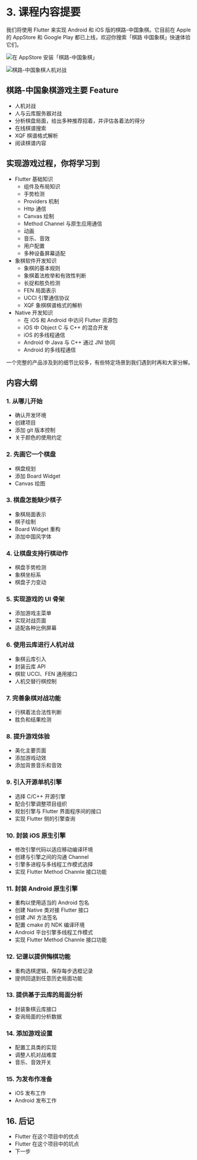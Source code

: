 # 3. 课程内容提要

我们将使用 Flutter 来实现 Android 和 iOS 版的棋路-中国象棋。它目前在 Apple 的 AppStore 和 Google Play 都已上线，欢迎你搜索「棋路 中国象棋」快速体验它们。

![&#x5728; AppStore &#x5B89;&#x88C5;&#x300C;&#x68CB;&#x8DEF;-&#x4E2D;&#x56FD;&#x8C61;&#x68CB;&#x300D;](.gitbook/assets/xia-zai-1.gif)

![&#x68CB;&#x8DEF;-&#x4E2D;&#x56FD;&#x8C61;&#x68CB;&#x4EBA;&#x673A;&#x5BF9;&#x6218;](.gitbook/assets/xia-zai-2.gif)



## 棋路-中国象棋游戏主要 Feature

* 人机对战
* 人与云库服务器对战
* 分析棋盘局面，给出多种推荐招着，并评估各着法的得分
* 在线棋谱搜索
* XQF 棋谱格式解析
* 阅读棋谱内容

## 实现游戏过程，你将学习到

* Flutter 基础知识
  * 组件及布局知识
  * 手势检测
  * Providers 机制
  * Http 通信
  * Canvas 绘制
  * Method Channel 与原生应用通信
  * 动画
  * 音乐、音效
  * 用户配置
  * 多种设备屏幕适配
* 象棋软件开发知识
  * 象棋的基本规则
  * 象棋着法枚举和有效性判断
  * 长捉和胜负检测
  * FEN 局面表示
  * UCCI 引擎通信协议
  * XQF 象棋棋谱格式的解析
* Native 开发知识
  * 在 iOS 和 Android 中访问 Flutter 资源包
  * iOS 中 Object C 与 C++ 的混合开发
  * iOS 的多线程通信
  * Android 中 Java 与 C++ 通过 JNI 协同
  * Android 的多线程通信

一个完整的产品涉及到的细节比较多，有些特定场景到我们遇到时再和大家分解。

## 内容大纲

### 1. 从哪儿开始

* 确认开发环境
* 创建项目
* 添加 git 版本控制
* 关于颜色的使用约定

### 2. 先画它一个棋盘

* 棋盘规划
* 添加 Board Widget
* Canvas 绘图

### 3. 棋盘怎能缺少棋子

* 象棋局面表示
* 棋子绘制
* Board Widget 重构
* 添加中国风字体

### 4. 让棋盘支持行棋动作

* 棋盘手势检测
* 象棋坐标系
* 棋盘子力变动

### 5. 实现游戏的 UI 骨架

* 添加游戏主菜单
* 实现对战页面
* 适配各种比例屏幕

### 6. 使用云库进行人机对战

* 象棋云库引入
* 封装云库 API
* 棋软 UCCI、FEN 通用接口
* 人机交替行棋控制

### 7. 完善象棋对战功能

* 行棋着法合法性判断
* 胜负和结果检测

### 8. 提升游戏体验

* 美化主要页面
* 添加游戏动效
* 添加背景音乐和音效

### 9. 引入开源单机引擎

* 选择 C/C++ 开源引擎
* 配合引擎调整项目组织
* 规划引擎与 Flutter 界面程序间的接口
* 实现 Flutter 侧的引擎查询

### 10. 封装 iOS 原生引擎

* 修改引擎代码以适应移动编译环境
* 创建与引擎之间的沟通 Channel
* 引擎多进程与多线程工作模式选择
* 实现 Flutter Method Channle 接口功能

### 11. 封装 Android 原生引擎

* 重构以使用适当的 Android 包名
* 创建 Native 类对接 Flutter 接口
* 创建 JNI 方法签名
* 配置 cmake 的 NDK 编译环境
* Android 平台引擎多线程工作模式
* 实现 Flutter Method Channle 接口功能

### 12. 记谱以提供悔棋功能

* 重构选棋逻辑，保存每步选框记录
* 提供回退到任意历史局面功能

### 13. 提供基于云库的局面分析

* 封装象棋云库接口
* 查询局面的分析数据

### 14. 添加游戏设置

* 配置工具类的实现
* 调整人机对战难度
* 音乐、音效开关

### 15. 为发布作准备

* iOS 发布工作
* Android 发布工作

## 16. 后记

* Flutter 在这个项目中的优点
* Flutter 在这个项目中的坑点
* 下一步

